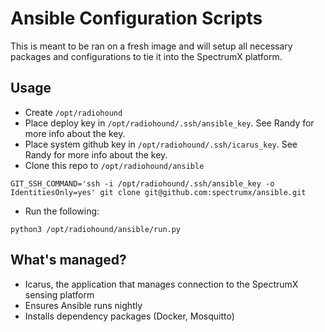 # Ansible Configuration Scripts
This is meant to be ran on a fresh image and will setup all necessary packages and configurations to tie it into the SpectrumX platform.  

## Usage

- Create `/opt/radiohound`
- Place deploy key in `/opt/radiohound/.ssh/ansible_key`.  See Randy for more info about the key.
- Place system github key in `/opt/radiohound/.ssh/icarus_key`.  See Randy for more info about the key.
- Clone this repo to `/opt/radiohound/ansible`
```
GIT_SSH_COMMAND='ssh -i /opt/radiohound/.ssh/ansible_key -o IdentitiesOnly=yes' git clone git@github.com:spectrumx/ansible.git
```
- Run the following:
```
python3 /opt/radiohound/ansible/run.py
```


## What's managed?
- Icarus, the application that manages connection to the SpectrumX sensing platform
- Ensures Ansible runs nightly
- Installs dependency packages (Docker, Mosquitto)